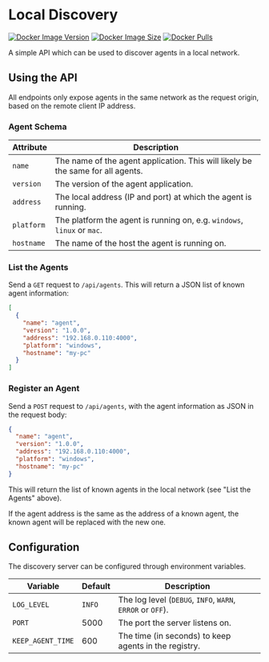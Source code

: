 # Local Discovery

[![Docker Image Version](https://img.shields.io/docker/v/lucascorpion/local-discovery?sort=semver)](https://hub.docker.com/r/lucascorpion/local-discovery)
[![Docker Image Size](https://img.shields.io/docker/image-size/lucascorpion/local-discovery?sort=semver)](https://hub.docker.com/r/lucascorpion/local-discovery)
[![Docker Pulls](https://img.shields.io/docker/pulls/lucascorpion/local-discovery)](https://hub.docker.com/r/lucascorpion/local-discovery)

A simple API which can be used to discover agents in a local network.

## Using the API

All endpoints only expose agents in the same network as the request origin, based on the remote client IP address.

### Agent Schema

| Attribute  | Description |
|------------|-------------|
| `name`     | The name of the agent application. This will likely be the same for all agents.
| `version`  | The version of the agent application.
| `address`  | The local address (IP and port) at which the agent is running.
| `platform` | The platform the agent is running on, e.g. `windows`, `linux` or `mac`.
| `hostname` | The name of the host the agent is running on.

### List the Agents

Send a `GET` request to `/api/agents`. This will return a JSON list of known agent information:

```json
[
  {
    "name": "agent",
    "version": "1.0.0",
    "address": "192.168.0.110:4000",
    "platform": "windows",
    "hostname": "my-pc"
  }
]
```

### Register an Agent

Send a `POST` request to `/api/agents`, with the agent information as JSON in the request body:

```json
{
  "name": "agent",
  "version": "1.0.0",
  "address": "192.168.0.110:4000",
  "platform": "windows",
  "hostname": "my-pc"
}
```

This will return the list of known agents in the local network (see "List the Agents" above).

If the agent address is the same as the address of a known agent, the known agent will be replaced with the new one.

## Configuration

The discovery server can be configured through environment variables.

| Variable          | Default | Description |
|-------------------|---------|-------------|
| `LOG_LEVEL`       | `INFO`  | The log level (`DEBUG`, `INFO`, `WARN`, `ERROR` or `OFF`).
| `PORT`            | 5000    | The port the server listens on.
| `KEEP_AGENT_TIME` | 600     | The time (in seconds) to keep agents in the registry. 
